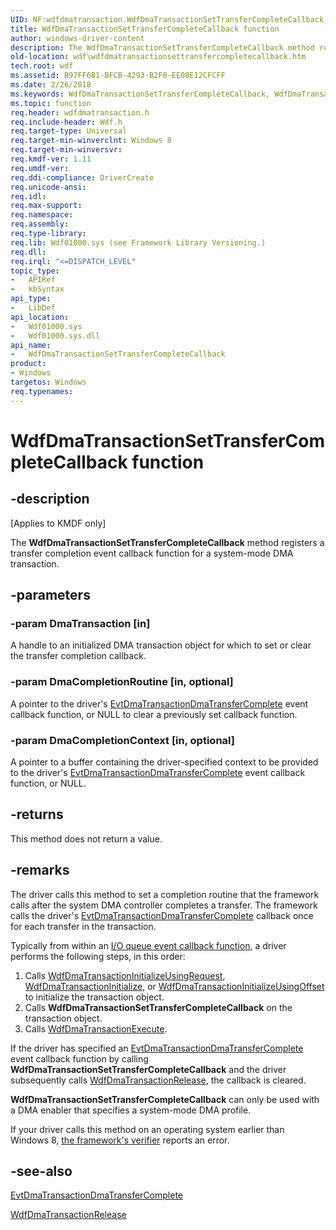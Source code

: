 ```yaml
---
UID: NF:wdfdmatransaction.WdfDmaTransactionSetTransferCompleteCallback
title: WdfDmaTransactionSetTransferCompleteCallback function
author: windows-driver-content
description: The WdfDmaTransactionSetTransferCompleteCallback method registers a transfer completion event callback function for a system-mode DMA transaction.
old-location: wdf\wdfdmatransactionsettransfercompletecallback.htm
tech.root: wdf
ms.assetid: B97FF6B1-BFCB-4293-B2F0-EE08E12CFCFF
ms.date: 2/26/2018
ms.keywords: WdfDmaTransactionSetTransferCompleteCallback, WdfDmaTransactionSetTransferCompleteCallback method, kmdf.wdfdmatransactionsettransfercompletecallback, wdf.wdfdmatransactionsettransfercompletecallback, wdfdmatransaction/WdfDmaTransactionSetTransferCompleteCallback
ms.topic: function
req.header: wdfdmatransaction.h
req.include-header: Wdf.h
req.target-type: Universal
req.target-min-winverclnt: Windows 8
req.target-min-winversvr: 
req.kmdf-ver: 1.11
req.umdf-ver: 
req.ddi-compliance: DriverCreate
req.unicode-ansi: 
req.idl: 
req.max-support: 
req.namespace: 
req.assembly: 
req.type-library: 
req.lib: Wdf01000.sys (see Framework Library Versioning.)
req.dll: 
req.irql: "<=DISPATCH_LEVEL"
topic_type:
-	APIRef
-	kbSyntax
api_type:
-	LibDef
api_location:
-	Wdf01000.sys
-	Wdf01000.sys.dll
api_name:
-	WdfDmaTransactionSetTransferCompleteCallback
product:
- Windows
targetos: Windows
req.typenames: 
---
```


# WdfDmaTransactionSetTransferCompleteCallback function


## -description


<p class="CCE_Message">[Applies to KMDF only]</p>


   The <b>WdfDmaTransactionSetTransferCompleteCallback</b> method registers a transfer completion event callback function for a system-mode DMA transaction.


## -parameters




### -param DmaTransaction [in]

A handle to an initialized DMA transaction object for which to set or clear the transfer completion callback.


### -param DmaCompletionRoutine [in, optional]

A pointer to the driver's <a href="https://msdn.microsoft.com/C638A505-AAE1-48FC-B06B-F2F161ADC948">EvtDmaTransactionDmaTransferComplete</a> event callback function, or NULL to clear a previously set callback function.


### -param DmaCompletionContext [in, optional]

A pointer to a buffer containing the driver-specified context to be provided to the driver's <a href="https://msdn.microsoft.com/C638A505-AAE1-48FC-B06B-F2F161ADC948">EvtDmaTransactionDmaTransferComplete</a> event callback function, or NULL.


## -returns



This method does not return a value.




## -remarks



The driver calls this method to set a completion routine that the framework calls after the system DMA controller completes a transfer.  The framework calls the driver's <a href="https://msdn.microsoft.com/C638A505-AAE1-48FC-B06B-F2F161ADC948">EvtDmaTransactionDmaTransferComplete</a> callback once for each transfer in the transaction.

Typically from within an <a href="https://docs.microsoft.com/windows-hardware/drivers/wdf/request-handlers">I/O queue event callback function</a>, a driver performs the following steps, in this order:

<ol>
<li>Calls <a href="https://msdn.microsoft.com/library/windows/hardware/ff547107">WdfDmaTransactionInitializeUsingRequest</a>, <a href="https://msdn.microsoft.com/library/windows/hardware/ff547099">WdfDmaTransactionInitialize</a>, or  <a href="https://msdn.microsoft.com/library/windows/hardware/hh451182">WdfDmaTransactionInitializeUsingOffset</a>  to initialize the transaction object.</li>
<li>Calls <b>WdfDmaTransactionSetTransferCompleteCallback</b> on the transaction object.</li>
<li>Calls <a href="https://msdn.microsoft.com/library/windows/hardware/ff547062">WdfDmaTransactionExecute</a>.</li>
</ol>
If the driver has specified an <a href="https://msdn.microsoft.com/C638A505-AAE1-48FC-B06B-F2F161ADC948">EvtDmaTransactionDmaTransferComplete</a> event callback function by calling <b>WdfDmaTransactionSetTransferCompleteCallback</b> and the driver subsequently calls <a href="https://msdn.microsoft.com/library/windows/hardware/ff547114">WdfDmaTransactionRelease</a>, the callback is cleared.

<b>WdfDmaTransactionSetTransferCompleteCallback</b> can only be used with a DMA enabler that specifies a system-mode DMA profile.

If your driver calls this method on an operating system earlier than Windows 8, <a href="https://docs.microsoft.com/windows-hardware/drivers/wdf/using-kmdf-verifier">the framework's verifier</a> reports an error.




## -see-also




<a href="https://msdn.microsoft.com/C638A505-AAE1-48FC-B06B-F2F161ADC948">EvtDmaTransactionDmaTransferComplete</a>



<a href="https://msdn.microsoft.com/library/windows/hardware/ff547114">WdfDmaTransactionRelease</a>
 

 

